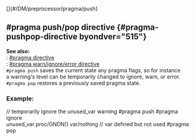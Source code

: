 []{#/DM/preprocessor/pragma/push}    
## #pragma push/pop directive {#pragma-pushpop-directive byondver="515"}    
**See also:**    
:   [#pragma directive](/ref/DM/preprocessor/pragma.md)    
:   [#pragma warn/ignore/error directive](/ref/DM/preprocessor/pragma/warn.md)    
`#pragma push` saves the current state any pragma flags, so for instance    
a warning\'s level can be temporarily changed to ignore, warn, or error.    
`#pragma pop` restores a previously saved pragma state.    
### Example:    
// temporarily ignore the unused_var warning #pragma push #pragma ignore    
unused_var proc/GNDN() var/nothing // var defined but not used #pragma    
pop  
